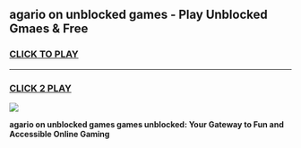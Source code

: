 
## agario on unblocked games - Play Unblocked Gmaes & Free
<h3>
<a href="https://premium.freeplayer.one?title=agario_on_unblocked_games&ref=20F">CLICK TO PLAY</a></h3>
<hr>

<h3>
<a href="https://premium.freeplayer.one?title=agario_on_unblocked_games&ref=20F">CLICK 2 PLAY</a>
  
</h3>

<a href="https://premium.freeplayer.one?title=agario_on_unblocked_games&ref=20F/"><img src="https://clearcache.store/games.png"></a>


**agario on unblocked games games unblocked: Your Gateway to Fun and Accessible Online Gaming**
